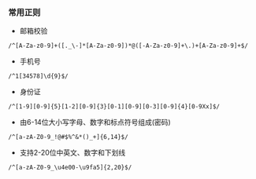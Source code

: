 ### 常用正则
-  邮箱校验
```
/^[A-Za-z0-9]+([._\-]*[A-Za-z0-9])*@([-A-Za-z0-9]+\.)+[A-Za-z0-9]+$/
```
- 手机号
```
/^1[34578]\d{9}$/
```
- 身份证
```
/^[1-9][0-9]{5}[1-2][0-9]{3}[0-1][0-9][0-3][0-9]{4}[0-9Xx]$/
```
- 由6-14位大小写字母、数字和标点符号组成(密码)
```
/^[a-zA-Z0-9_!@#$%^&*()_+]{6,14}$/
```
- 支持2-20位中英文、数字和下划线
```
/^[a-zA-Z0-9_\u4e00-\u9fa5]{2,20}$/
```
